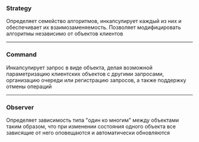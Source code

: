 ### Strategy

Определяет семейство алгоритмов, инкапсулирует каждый из них
и обеспечивает их взаимозаменяемость. Позволяет модифицировать
алгоритмы независимо от объектов клиентов

---

### Command

Инкапсулирует запрос в виде объекта, делая возможной
параметризацию клиентских объектов с другими запросами,
организацию очереди или регистрацию запросов, а также
поддержку отмены операций

---

### Observer

Определяет зависимость типа "один ко многим" между объектами таким образом,
что при изменении состояния одного объекта все зависящие от него
оповещаются и автоматически обновляются

